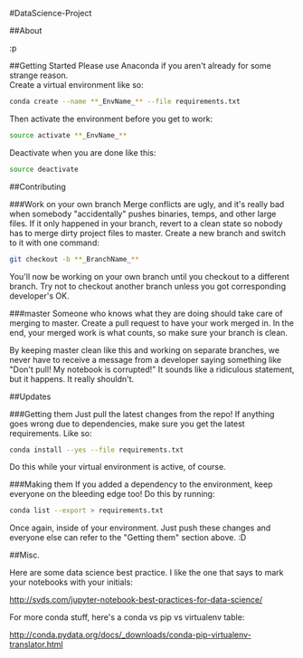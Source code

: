 #DataScience-Project

##About

:p

##Getting Started
Please use Anaconda if you aren't already for some strange reason.  
Create a virtual environment like so:  
```bash
conda create --name **_EnvName_** --file requirements.txt
```

Then activate the environment before you get to work:
```bash
source activate **_EnvName_**
```

Deactivate when you are done like this:
```bash
source deactivate
```

##Contributing

###Work on your own branch 
Merge conflicts are ugly, and it's really bad when somebody "accidentally"
pushes binaries, temps, and other large files. If it only happened in your
branch, revert to a clean state so nobody has to merge dirty project files to
master. Create a new branch and switch to it with one command:
```bash
git checkout -b **_BranchName_**
```

You'll now be working on your own branch until you checkout to a different
branch. Try not to checkout another branch unless you got corresponding developer's OK.

###master 
Someone who knows what they are doing should take care of merging to master.
Create a pull request to have your work merged in. In the end, your merged
work is what counts, so make sure your branch is clean.

By keeping master clean like this and working on separate branches, we never
have to receive a message from a developer saying something like "Don't pull!
My notebook is corrupted!" It sounds like a ridiculous statement, but it
happens. It really shouldn't.

##Updates

###Getting them
Just pull the latest changes from the repo! If anything goes wrong due to
dependencies, make sure you get the latest requirements. Like so:  
```bash
conda install --yes --file requirements.txt
```

Do this while your virtual environment is active, of course.

###Making them
If you added a dependency to the environment, keep everyone on the bleeding
edge too! Do this by running:
```bash
conda list --export > requirements.txt
```

Once again, inside of your environment. Just push these changes and everyone
else can refer to the "Getting them" section above. :D

##Misc.

Here are some data science best practice. I like the one that says to mark
your notebooks with your initials:


http://svds.com/jupyter-notebook-best-practices-for-data-science/


For more conda stuff, here's a conda vs pip vs virtualenv table:

http://conda.pydata.org/docs/_downloads/conda-pip-virtualenv-translator.html
